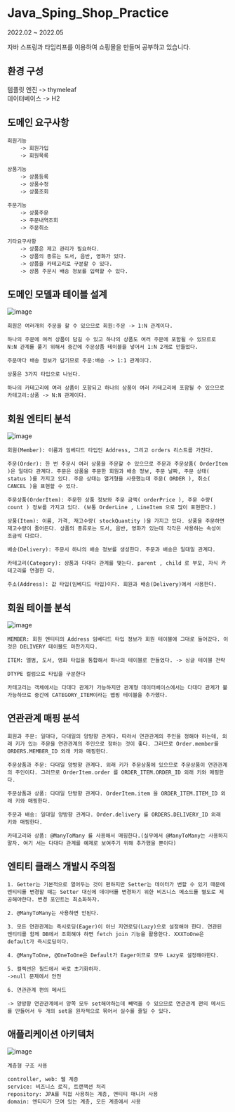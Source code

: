 # Java_Sping_Shop_Practice
2022.02 ~ 2022.05

자바 스프링과 타임리프를 이용하여 쇼핑몰을 만들며 공부하고 있습니다.

## 환경 구성

템플릿 엔진 -> thymeleaf    
데이터베이스 -> H2

## 도메인 요구사항

```
회원기능
    -> 회원가입
    -> 회원목록

상품기능
    -> 상품등록
    -> 상품수정
    -> 상품조회

주문기능
    -> 상품주문
    -> 주문내역조회
    -> 주문취소

기타요구사항
    -> 상품은 제고 관리가 필요하다.
    -> 상품의 종류는 도서, 음반, 영화가 있다.
    -> 상품을 카테고리로 구분할 수 있다.
    -> 상품 주문시 배송 정보를 입력할 수 있다.
```


## 도메인 모델과 테이블 설계

![image](https://user-images.githubusercontent.com/41615081/208393284-d442b4cf-1623-43aa-a077-4d6d8dee694a.png)

```
회원은 여러개의 주문을 할 수 있으므로 회원:주문 -> 1:N 관계이다.   
   
하나의 주문에 여러 상품이 담길 수 있고 하나의 상품도 여러 주문에 포함될 수 있므르로 N:N 관계를 풀기 위해서 중간에 주문상품 테이블을 넣어서 1:N 2개로 만들었다.   
   
주문마다 배송 정보가 담기므로 주문:배송 -> 1:1 관계이다.   
   
상품은 3가지 타입으로 나뉜다.   
   
하나의 카테고리에 여러 상품이 포함되고 하나의 상품이 여러 카테고리에 포함될 수 있으므로 카테고리:상품 -> N:N 관계이다.   
```
   
## 회원 엔티티 분석

![image](https://user-images.githubusercontent.com/41615081/208393698-0b44101a-cdbe-429f-8d17-c9f2a7f21d34.png)
 
```
회원(Member): 이름과 임베디드 타입인 Address, 그리고 orders 리스트를 가진다.

주문(Order): 한 번 주문시 여러 상품을 주문할 수 있으므로 주문과 주문상품( OrderItem )은 일대다 관계다. 주문은 상품을 주문한 회원과 배송 정보, 주문 날짜, 주문 상태( status )를 가지고 있다. 주문 상태는 열거형을 사용했는데 주문( ORDER ), 취소( CANCEL )을 표현할 수 있다.

주문상품(OrderItem): 주문한 상품 정보와 주문 금액( orderPrice ), 주문 수량( count ) 정보를 가지고 있다. (보통 OrderLine , LineItem 으로 많이 표현한다.)

상품(Item): 이름, 가격, 재고수량( stockQuantity )을 가지고 있다. 상품을 주문하면 재고수량이 줄어든다. 상품의 종류로는 도서, 음반, 영화가 있는데 각각은 사용하는 속성이 조금씩 다르다.

배송(Delivery): 주문시 하나의 배송 정보를 생성한다. 주문과 배송은 일대일 관계다.

카테고리(Category): 상품과 다대다 관계를 맺는다. parent , child 로 부모, 자식 카테고리를 연결한 다.

주소(Address): 값 타입(임베디드 타입)이다. 회원과 배송(Delivery)에서 사용한다.
```

## 회원 테이블 분석

![image](https://user-images.githubusercontent.com/41615081/208393856-4fa3c294-e012-4d4d-a20a-14c92b91333b.png)

```
MEMBER: 회원 엔티티의 Address 임베디드 타입 정보가 회원 테이블에 그대로 들어갔다. 이것은 DELIVERY 테이블도 마찬가지다.

ITEM: 앨범, 도서, 영화 타입을 통합해서 하나의 테이블로 만들었다. -> 싱글 테이블 전략

DTYPE 컬럼으로 타입을 구분한다

카테고리는 객체에서는 다대다 관계가 가능하지만 관계형 데이터베이스에서는 다대다 관계가 불가능하므로 중간에 CATEGORY_ITEM이라는 맵핑 테이블을 추가했다.
```


 

## 연관관계 매핑 분석

```
회원과 주문: 일대다, 다대일의 양방향 관계다. 따라서 연관관계의 주인을 정해야 하는데, 외래 키가 있는 주문을 연관관계의 주인으로 정하는 것이 좋다. 그러므로 Order.member를 ORDERS.MEMBER_ID 외래 키와 매핑한다.

주문상품과 주문: 다대일 양방향 관계다. 외래 키가 주문상품에 있으므로 주문상품이 연관관계의 주인이다. 그러므로 OrderItem.order 를 ORDER_ITEM.ORDER_ID 외래 키와 매핑한다.

주문상품과 상품: 다대일 단방향 관계다. OrderItem.item 을 ORDER_ITEM.ITEM_ID 외래 키와 매핑한다.

주문과 배송: 일대일 양방향 관계다. Order.delivery 를 ORDERS.DELIVERY_ID 외래 키와 매핑한다.

카테고리와 상품: @ManyToMany 를 사용해서 매핑한다.(실무에서 @ManyToMany는 사용하지 말자. 여기 서는 다대다 관계를 예제로 보여주기 위해 추가했을 뿐이다)
```

## 엔티티 클래스 개발시 주의점
```
1. Getter는 기본적으로 열어두는 것이 편하지만 Setter는 데이터가 변할 수 있기 때문에 엔티티를 변경할 때는 Setter 대신에 데이터를 변경하기 위한 비즈니스 메소드를 별도로 제공해야한다. 변경 포인트는 최소화하자.

2. @ManyToMany는 사용하면 안된다.

3. 모든 연관관계는 즉시로딩(Eager)이 아닌 지연로딩(Lazy)으로 설정해야 한다. 연관된 엔티티를 함께 DB에서 조회해야 하면 fetch join 기능을 활용한다. XXXToOne은 default가 즉시로딩이다.

4. @ManyToOne, @OneToOne은 Default가 Eager이므로 모두 Lazy로 설정해야한다.
 
5. 컬렉션은 필드에서 바로 초기화하자.
->null 문제에서 안전

6. 연관관계 편의 메서드

-> 양방향 연관관계에서 양쪽 모두 set해야하는데 빼먹을 수 있으므로 연관관계 편의 메서드를 만들어서 두 개의 set을 원자적으로 묶어서 실수를 줄일 수 있다.
```

## 애플리케이션 아키텍처
![image](https://user-images.githubusercontent.com/41615081/208394209-9c152f5f-283f-403d-a05b-976d512592f0.png)

```
계층형 구조 사용

controller, web: 웹 계층
service: 비즈니스 로직, 트랜잭션 처리
repository: JPA를 직접 사용하는 계층, 엔티티 매니저 사용
domain: 엔티티가 모여 있는 계층, 모든 계층에서 사용
```
 
